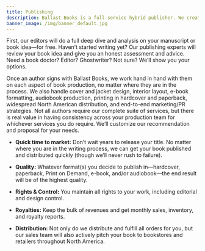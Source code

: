 ```yaml
---
title: Publishing
description: Ballast Books is a full-service hybrid publisher. We create customized publishing packages for each author and project. No one size fits all here.
banner_image: /img/banner_default.jpg
---
```


First, our editors will do a full deep dive and analysis on your manuscript or book idea—for free. Haven’t started writing yet? Our publishing experts will review your book idea and give you an honest assessment and advice. Need a book doctor? Editor? Ghostwriter? Not sure? We’ll show you your options.

Once an author signs with Ballast Books, we work hand in hand with them on each aspect of book production, no matter where they are in the process. We also handle cover and jacket design, interior layout, e-book formatting, audiobook production, printing in hardcover and paperback, widespread North American distribution, and end-to-end marketing/PR strategies. Not all authors require our complete suite of services, but there is real value in having consistency across your production team for whichever services you do require. We’ll customize our recommendation and proposal for your needs.

- **Quick time to market:** Don’t wait years to release your title. No matter where you are in the writing process, we can get your book published and distributed quickly (though we’ll never rush to failure).

- **Quality:** Whatever format(s) you decide to publish in—hardcover, paperback, Print on Demand, e-book, and/or audiobook—the end result will be of the highest quality.

- **Rights & Control:** You maintain all rights to your work, including editorial and design control.

- **Royalties:** Keep the bulk of revenues and get monthly sales, inventory, and royalty reports.

- **Distribution:** Not only do we distribute and fulfill all orders for you, but our sales team will also actively pitch your book to bookstores and retailers throughout North America.